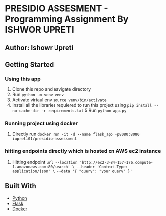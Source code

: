 # PRESIDIO ASSESMENT - Programming Assignment By ISHWOR UPRETI

## Author: Ishowr Upreti

## Getting Started

### Using this app

1. Clone this repo  and navigate directory
2. Run `python -m venv venv`
3. Activate virtaul env `source venv/bin/activate`
4. Install all the libraries requiered to run this project using `pip install --no-cache-dir -r requirements.txt`
5  Run `python app.py`  

### Running project using docker

1. Directly run `docker run -it -d --name flask_app -p8080:8080 iupreti01/presidio-assessment`  

### hitting endpoints directly which is hosted on AWS ec2 instance

1. Hitting endpoint `
url --location 'http://ec2-3-84-157-176.compute-1.amazonaws.com:80/search' \
--header 'Content-Type: application/json' \
--data '{
    "query": "your query"
}'
`

## Built With

* [Python](https://www.python.org/)
* [Flask](https://flask.palletsprojects.com/en/2.3.x/)
* [Docker](https://www.docker.com/)
